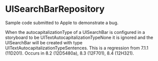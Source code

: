 # UISearchBarRepository
Sample code submitted to Apple to demonstrate a bug.


When the autocapitalizationType of a UISearchBar is configured in a storyboard to be UITextAutocapitalizationTypeNone it is ignored and the UISearchBar will be created with type UITextAutocapitalizationTypeSentences. This is a regression from 7.1.1 (11D201). Occurs in 8.2 (12D5480a), 8.3 (12F701), 8.4 (12H321).
